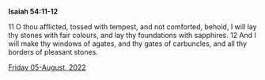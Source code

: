**Isaiah 54:11-12**

11 O thou afflicted, tossed with tempest, and not comforted, behold, I will lay thy stones with fair colours, and lay thy foundations with sapphires. 12 And I will make thy windows of agates, and thy gates of carbuncles, and all thy borders of pleasant stones.

[Friday 05-August, 2022](https://t.me/s/daily_scripture)

